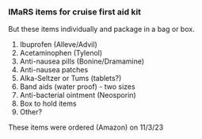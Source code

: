 ### IMaRS items for cruise first aid kit

But these items individually and package in a bag or box.

1. Ibuprofen (Alleve/Advil)
2. Acetaminophen (Tylenol)
3. Anti-nausea pills (Bonine/Dramamine)
4. Anti-nausea patches
5. Alka-Seltzer or Tums (tablets?)
6. Band aids (water proof) - two sizes
7. Anti-bacterial ointment (Neosporin)
8. Box to hold items
9. Other?

These items were ordered (Amazon) on 11/3/23

